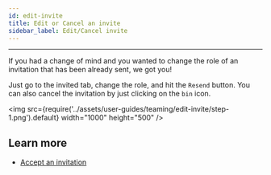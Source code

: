```yaml
---
id: edit-invite
title: Edit or Cancel an invite
sidebar_label: Edit/Cancel invite
---
```


---

If you had a change of mind and you wanted to change the role of an invitation that has been already sent, we got you!

Just go to the invited tab, change the role, and hit the `Resend` button. You can also cancel the invitation by just clicking on the `bin` icon.

<img src={require('../assets/user-guides/teaming/edit-invite/step-1.png').default} width="1000" height="500" />

## Learn more

- [Accept an invitation](accept-invite.md)
